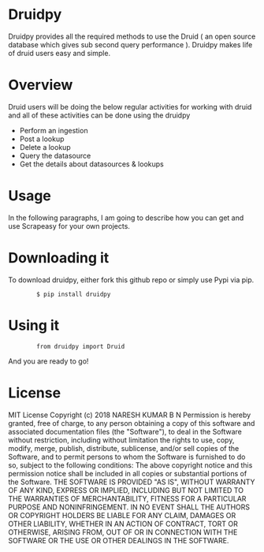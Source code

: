 # Druidpy

Druidpy provides all the required methods to use the Druid ( an open source database which gives sub second query performance ). Druidpy makes life of druid users easy and simple. 

# Overview

Druid users will be doing the below regular activities for working with druid and all of these activities can be done using the druidpy

  - Perform an ingestion
  - Post a lookup
  - Delete a lookup
  - Query the datasource
  - Get the details about datasources & lookups

# Usage

In the following paragraphs, I am going to describe how you can get and use Scrapeasy for your own projects.

# Downloading it

To download druidpy, either fork this github repo or simply use Pypi via pip.

            $ pip install druidpy

# Using it


            from druidpy import Druid
            
And you are ready to go!




# License
MIT License
Copyright (c) 2018 NARESH KUMAR B N
Permission is hereby granted, free of charge, to any person obtaining a copy
of this software and associated documentation files (the "Software"), to deal
in the Software without restriction, including without limitation the rights
to use, copy, modify, merge, publish, distribute, sublicense, and/or sell
copies of the Software, and to permit persons to whom the Software is
furnished to do so, subject to the following conditions:
The above copyright notice and this permission notice shall be included in all
copies or substantial portions of the Software.
THE SOFTWARE IS PROVIDED "AS IS", WITHOUT WARRANTY OF ANY KIND, EXPRESS OR
IMPLIED, INCLUDING BUT NOT LIMITED TO THE WARRANTIES OF MERCHANTABILITY,
FITNESS FOR A PARTICULAR PURPOSE AND NONINFRINGEMENT. IN NO EVENT SHALL THE
AUTHORS OR COPYRIGHT HOLDERS BE LIABLE FOR ANY CLAIM, DAMAGES OR OTHER
LIABILITY, WHETHER IN AN ACTION OF CONTRACT, TORT OR OTHERWISE, ARISING FROM,
OUT OF OR IN CONNECTION WITH THE SOFTWARE OR THE USE OR OTHER DEALINGS IN THE
SOFTWARE.
